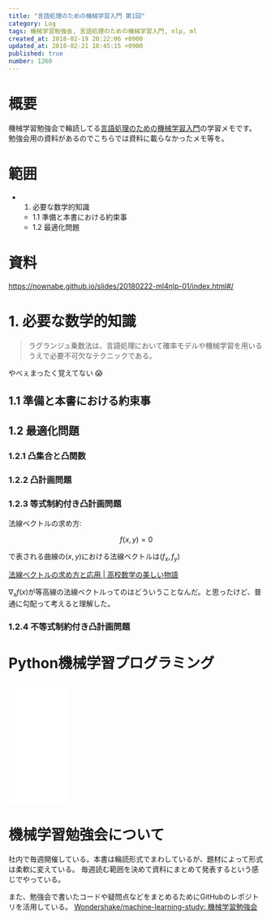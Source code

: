 ```yaml
---
title: "言語処理のための機械学習入門 第1回"
category: Log
tags: 機械学習勉強会, 言語処理のための機械学習入門, nlp, ml
created_at: 2018-02-19 20:22:06 +0900
updated_at: 2018-02-21 18:45:15 +0900
published: true
number: 1260
---
```


# 概要
機械学習勉強会で輪読してる[言語処理のための機械学習入門](http://amzn.to/2BFQSee)の学習メモです。
勉強会用の資料があるのでこちらでは資料に載らなかったメモ等を。

# 範囲
* 1. 必要な数学的知識
    * 1.1 準備と本書における約束事
    * 1.2 最適化問題

# 資料
https://nownabe.github.io/slides/20180222-ml4nlp-01/index.html#/


# 1. 必要な数学的知識

> ラグランジュ乗数法は、言語処理において確率モデルや機械学習を用いるうえで必要不可欠なテクニックである。

やべぇまったく覚えてない :scream:

## 1.1 準備と本書における約束事

## 1.2 最適化問題

### 1.2.1 凸集合と凸関数
### 1.2.2 凸計画問題
### 1.2.3 等式制約付き凸計画問題

法線ベクトルの求め方: 

```math
f(x, y) = 0
```

で表される曲線の$(x, y)$における法線ベクトルは$(f_x, f_y)$

[法線ベクトルの求め方と応用 | 高校数学の美しい物語](https://mathtrain.jp/gradient)

$\nabla_x f(x)$が等高線の法線ベクトルってのはどういうことなんだ。と思ったけど、普通に勾配って考えると理解した。

### 1.2.4 不等式制約付き凸計画問題

# Python機械学習プログラミング
<iframe style="width:120px;height:240px;" marginwidth="0" marginheight="0" scrolling="no" frameborder="0" src="//rcm-fe.amazon-adsystem.com/e/cm?lt1=_blank&bc1=000000&IS2=1&bg1=FFFFFF&fc1=000000&lc1=0000FF&t=nownabe0c-22&o=9&p=8&l=as4&m=amazon&f=ifr&ref=as_ss_li_til&asins=4339027510&linkId=1c6291b86381f20d113796257356ef1b"></iframe>

# 機械学習勉強会について
社内で毎週開催している。本書は輪読形式でまわしているが、題材によって形式は柔軟に変えている。
毎週読む範囲を決めて資料にまとめて発表するという感じでやっている。

また、勉強会で書いたコードや疑問点などをまとめるためにGitHubのレポジトリを活用している。
[Wondershake/machine-learning-study: 機械学習勉強会](https://github.com/Wondershake/machine-learning-study)

```math
```
